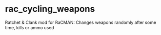 # rac_cycling_weapons
 Ratchet & Clank mod for RaCMAN: Changes weapons randomly after some time, kills or ammo used
